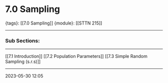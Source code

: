 # 7.0 Sampling
{tags}: [[7.0 Sampling]]
{module}: [[STTN 215]]

--- 
### Sub Sections:
---
[[7.1 Introduction]]
[[7.2 Population Parameters]]
[[7.3 Simple Random Sampling (s.r.s)]]

--- 
2023-05-30
12:05
